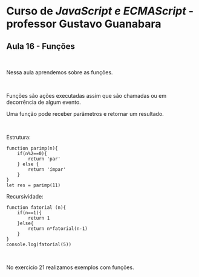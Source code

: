 # Curso de *JavaScript e ECMAScript* - professor Gustavo Guanabara 

## Aula 16 - Funções
<br>
<p>Nessa aula aprendemos sobre as funções.</p>
<br>
<p>Funções são ações executadas assim que são chamadas ou em decorrência de algum evento.</p>
<p>Uma função pode receber parâmetros e retornar um resultado.</p>
<br>
<p>Estrutura:</p>
<pre><code>function parimp(n){
    if(n%2==0){
        return 'par'
    } else {
        return 'ímpar'
    }
}
let res = parimp(11)
</code></pre>
<p>Recursividade:</p>
<pre><code>function fatorial (n){
    if(n==1){
        return 1
    }else{
        return n*fatorial(n-1)
    }
}
console.log(fatorial(5))
</code></pre>
<br>
<p>No exercício 21 realizamos exemplos com funções.</p>